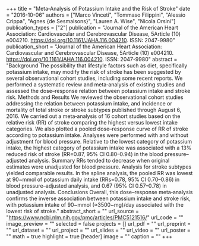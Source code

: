 +++
title = "Meta‐Analysis of Potassium Intake and the Risk of Stroke"
date = "2016-10-06"
authors = ["Marco Vinceti", "Tommaso Filippini", "Alessio Crippa", "Agnes {de Sesmaisons}", "Lauren A. Wise", "Nicola Orsini"]
publication_types = ["2"]
publication = "Journal of the American Heart Association: Cardiovascular and Cerebrovascular Disease, 5Article (10) e004210. https://doi.org/10.1161/JAHA.116.004210. ISSN: 2047-9980"
publication_short = "Journal of the American Heart Association: Cardiovascular and Cerebrovascular Disease, 5Article (10) e004210. https://doi.org/10.1161/JAHA.116.004210. ISSN: 2047-9980"
abstract = "Background The possibility that lifestyle factors such as diet, specifically potassium intake, may modify the risk of stroke has been suggested by several observational cohort studies, including some recent reports. We performed a systematic review and meta‐analysis of existing studies and assessed the dose–response relation between potassium intake and stroke risk. Methods and Results We reviewed the observational cohort studies addressing the relation between potassium intake, and incidence or mortality of total stroke or stroke subtypes published through August 6, 2016. We carried out a meta‐analysis of 16 cohort studies based on the relative risk (RR) of stroke comparing the highest versus lowest intake categories. We also plotted a pooled dose–response curve of RR of stroke according to potassium intake. Analyses were performed with and without adjustment for blood pressure. Relative to the lowest category of potassium intake, the highest category of potassium intake was associated with a 13% reduced risk of stroke (RR=0.87, 95% CI 0.80–0.94) in the blood pressure–adjusted analysis. Summary RRs tended to decrease when original estimates were unadjusted for blood pressure. Analysis for stroke subtypes yielded comparable results. In the spline analysis, the pooled RR was lowest at 90~mmol of potassium daily intake (RRs=0.78, 95% CI 0.70–0.86) in blood pressure–adjusted analysis, and 0.67 (95% CI 0.57–0.78) in unadjusted analysis. Conclusions Overall, this dose–response meta‐analysis confirms the inverse association between potassium intake and stroke risk, with potassium intake of 90~mmol (≈3500~mg)/day associated with the lowest risk of stroke."
abstract_short = ""
url_source = "https://www.ncbi.nlm.nih.gov/pmc/articles/PMC5121516/"
url_code = ""
image_preview = ""
selected = false
projects = []
url_pdf = ""
url_preprint = ""
url_dataset = ""
url_project = ""
url_slides = ""
url_video = ""
url_poster = ""
math = true
highlight = true
[header]
image = ""
caption = ""
+++
